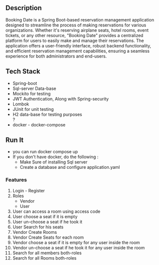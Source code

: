 ## Description

Booking Date is a Spring Boot-based reservation management application designed to streamline the process of making
reservations for various organizations. Whether it's reserving airplane seats, hotel rooms, event tickets, or any other
resource, "Booking Date" provides a centralized platform for users to easily make and manage their reservations. The
application offers a user-friendly interface, robust backend functionality, and efficient reservation management
capabilities, ensuring a seamless experience for both administrators and end-users.

## Tech Stack

<ul>
<li>
Spring-boot
</li>
<li>
Sql-server Data-base</li>
<li>Mockito for testing</li>
<li>JWT Authentication, Along with Spring-security</li>
<li>Lombok</li>
<li>JUnit for unit testing</li>
<li>H2 data-base for testing purposes</li>?
<li>docker - docker-compose</li>
</ul>

## Run It

<ul>
<li>you can run docker compose up </li>
<li>
If you don't have docker,  do the following :
<ul>
<li>
Make Sure of installing Sql server
</li>
<li>Create a database and configure application.yaml </li>
</ul>
</li>

</ul>

### Features

<ol>
<li>Login - Register</li>
<li>
Roles
    <ul>
<li> Vendor</li>
<li> User</li>
</ul>
</li>
<li>User can access a room using access code</li>
<li>User choose a seat if it is empty</li>
<li>User un-choose a seat if he took it</li>
<li>User Search for his seats</li>
<li>Vendor Create Rooms</li>
<li>Vendor Create Seats for each room</li>
<li>Vendor choose a seat if it is empty for any user inside the room</li>
<li>Vendor un-choose a seat if he took it for any user inside the room</li>
<li>Search for all members both-roles</li>
<li>Search for all Rooms both-roles</li>
</ol>
